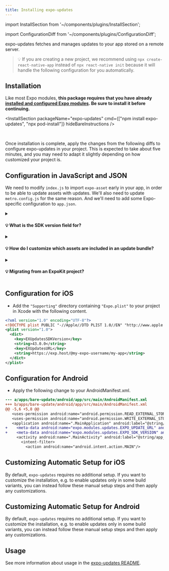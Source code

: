 ```yaml
---
title: Installing expo-updates
---
```


import InstallSection from '~/components/plugins/InstallSection';

import ConfigurationDiff from '~/components/plugins/ConfigurationDiff';

expo-updates fetches and manages updates to your app stored on a remote server.

> 💡 If you are creating a new project, we recommend using `npx create-react-native-app` instead of `npx react-native init` because it will handle the following configuration for you automatically.

## Installation

Like most Expo modules, **this package requires that you have already [installed and configured Expo modules](/bare/installing-expo-modules.md). Be sure to install it before continuing.**

<InstallSection packageName="expo-updates" cmd={["npm install expo-updates", "npx pod-install"]} hideBareInstructions />

<br />

Once installation is complete, apply the changes from the following diffs to configure expo-updates in your project. This is expected to take about five minutes, and you may need to adapt it slightly depending on how customized your project is.

## Configuration in JavaScript and JSON

We need to modify `index.js` to import `expo-asset` early in your app, in order to be able to update assets with updates. We'll also need to update `metro.config.js` for the same reason. And we'll need to add some Expo-specific configuration to `app.json`.

<ConfigurationDiff source="/static/diffs/expo-updates-js.diff" />

<details><summary><h4>💡 What is the SDK version field for?</h4></summary>
<p>

Currently, all apps published to Expo's servers must be configured with a valid SDK version. We use the SDK version to determine which app binaries a particular update is compatible with. If your app has the `expo` package installed in package.json, your SDK version should match the major version number of this package. Otherwise, you can just use the latest Expo SDK version number (at least `38.0.0`).

</p>
</details>

<div style={{marginTop: -10}} />

<details><summary><h4>💡 How do I customize which assets are included in an update bundle?</h4></summary>
<p>

If you have assets (such as images or other media) that are imported in your application code, and you would like these to be downloaded atomically as part of an update, add the `assetBundlePatterns` field under the `expo` key in your project's app.json. This field should be an array of file glob strings which point to the assets you want bundled. For example: `"assetBundlePatterns": ["**/*"]`

</p>
</details>

<div style={{marginTop: -10}} />

<details><summary><h4>💡 Migrating from an ExpoKit project?</h4></summary>
<p>

If you're migrating from an ExpoKit project to the bare workflow with `expo-updates`, remove the `ios.publishBundlePath`, `ios.publishManifestPath`, `android.publishBundlePath`, and `android.publishManifestPath` keys from your app.json.

</p>
</details>

<div style={{marginTop: 40}} />

## Configuration for iOS

- Add the `"Supporting"` directory containing `"Expo.plist"` to your project in Xcode with the following content.

```xml
<?xml version="1.0" encoding="UTF-8"?>
<!DOCTYPE plist PUBLIC "-//Apple//DTD PLIST 1.0//EN" "http://www.apple.com/DTDs/PropertyList-1.0.dtd">
<plist version="1.0">
  <dict>
    <key>EXUpdatesSDKVersion</key>
    <string>43.0.0</string>
    <key>EXUpdatesURL</key>
    <string>https://exp.host/@my-expo-username/my-app</string>
  </dict>
</plist>
```

## Configuration for Android

- Apply the following change to your AndroidManifest.xml.

```diff
--- a/apps/bare-update/android/app/src/main/AndroidManifest.xml
+++ b/apps/bare-update/android/app/src/main/AndroidManifest.xml
@@ -5,6 +5,8 @@
   <uses-permission android:name="android.permission.READ_EXTERNAL_STORAGE"/>
   <uses-permission android:name="android.permission.WRITE_EXTERNAL_STORAGE"/>
   <application android:name=".MainApplication" android:label="@string/app_name" android:icon="@mipmap/ic_launcher" android:roundIcon="@mipmap/ic_launcher_round" android:allowBackup="false" android:theme="@style/AppTheme" android:usesCleartextTraffic="true">
+    <meta-data android:name="expo.modules.updates.EXPO_UPDATE_URL" android:value="https://exp.host/@my-expo-username/my-app"/>
+    <meta-data android:name="expo.modules.updates.EXPO_SDK_VERSION" android:value="43.0.0"/>
     <activity android:name=".MainActivity" android:label="@string/app_name" android:configChanges="keyboard|keyboardHidden|orientation|screenSize|uiMode" android:launchMode="singleTask" android:windowSoftInputMode="adjustResize" android:theme="@style/Theme.App.SplashScreen">
       <intent-filter>
         <action android:name="android.intent.action.MAIN"/>
```

## Customizing Automatic Setup for iOS

By default, `expo-updates` requires no additional setup. If you want to customize the installation, e.g. to enable updates only in some build variants, you can instead follow these manual setup steps and then apply any customizations.

<ConfigurationDiff source="/static/diffs/expo-updates-ios.diff" />

## Customizing Automatic Setup for Android

By default, `expo-updates` requires no additional setup. If you want to customize the installation, e.g. to enable updates only in some build variants, you can instead follow these manual setup steps and then apply any customizations.

<ConfigurationDiff source="/static/diffs/expo-updates-android.diff" />

## Usage

See more information about usage in the [expo-updates README](https://github.com/expo/expo/blob/master/packages/expo-updates/README.md).
